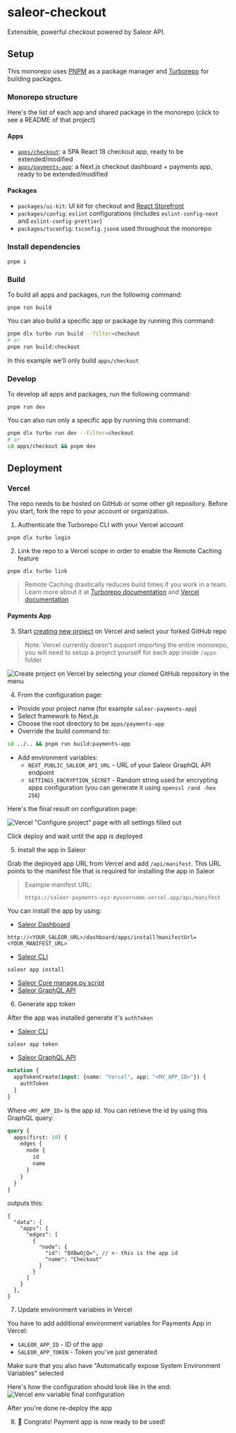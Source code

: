 # saleor-checkout

Extensible, powerful checkout powered by Saleor API.

## Setup

This monorepo uses [PNPM](https://pnpm.io/) as a package manager and [Turborepo](https://turborepo.org/) for building packages. 

### Monorepo structure

Here's the list of each app and shared package in the monorepo (click to see a README of that project)

#### Apps

- [`apps/checkout`](apps/checkout/README.md): a SPA React 18 checkout app, ready to be extended/modified
- [`apps/payments-app`](apps/payments-app/README.md): a Next.js checkout dashboard + payments app, ready to be extended/modified

#### Packages

- `packages/ui-kit`: UI kit for checkout and [React Storefront](https://github.com/saleor/react-storefront)
- `packages/config`: `eslint` configurations (includes `eslint-config-next` and `eslint-config-prettier`)
- `packages/tsconfig`: `tsconfig.json`s used throughout the monorepo

### Install dependencies
```
pnpm i
```

### Build

To build all apps and packages, run the following command:

```
pnpm run build
```

You can also build a specific app or package by running this command:

```bash
pnpm dlx turbo run build --filter=checkout
# or
pnpm run build:checkout
```

In this example we'll only build `apps/checkout`

### Develop

To develop all apps and packages, run the following command:

```
pnpm run dev
```

You can also run only a specific app by running this command:

```bash
pnpm dlx turbo run dev --filter=checkout
# or
cd apps/checkout && pnpm dev
```

## Deployment

### Vercel

The repo needs to be hosted on GitHub or some other git repository. Before you start, fork the repo to your account or organization.

1. Authenticate the Turborepo CLI with your Vercel account

```
pnpm dlx turbo login
```

2. Link the repo to a Vercel scope in order to enable the Remote Caching feature

```
pnpm dlx turbo link
```

> Remote Caching drastically reduces build times if you work in a team. Learn more about it at [Turborepo documentation](https://turborepo.org/docs/core-concepts/remote-caching) and [Vercel documentation](https://vercel.com/docs/concepts/monorepos/remote-caching)

#### Payments App

3. Start [creating new project](https://vercel.com/docs/concepts/projects/overview#creating-a-project) on Vercel and select your forked GitHub repo

> Note: Vercel currently doesn't support importing the entire monorepo, you will need to setup a project yourself for each app inside `/apps` folder

![Create project on Vercel by selecting your cloned GitHub repository in the menu](./docs/setup-vercel-1.png)

4. From the configuration page:
  - Provide your project name (for example `saleor-payments-app`)
  - Select framework to Next.js
  - Choose the root directory to be `apps/payments-app`
  - Override the build command to:

```bash
cd ../.. && pnpm run build:payments-app
```

  - Add environment variables:
    - `NEXT_PUBLIC_SALEOR_API_URL` - URL of your Saleor GraphQL API endpoint
    - `SETTINGS_ENCRYPTION_SECRET` - Random string used for encrypting apps configuration (you can generate it using `openssl rand -hex 256`)

Here's the final result on configuration page:

![Vercel "Configure project" page with all settings filled out](./docs/setup-vercel-2.png)

Click deploy and wait until the app is deployed

5. Install the app in Saleor

Grab the deployed app URL from Vercel and add `/api/manifest`. This URL points to the manifest file that is required for installing the app in Saleor

> Example manifest URL:
> ```
> https://saleor-payments-xyz-myusername.vercel.app/api/manifest
> ```

You can install the app by using:

- [Saleor Dashboard](https://github.com/saleor/saleor-dashboard)

```
http://<YOUR_SALEOR_URL>/dashboard/apps/install?manifestUrl=<YOUR_MANIFEST_URL>
```

- [Saleor CLI](https://github.com/saleor/saleor-cli)

```
saleor app install
```

- [Saleor Core manage.py script](https://docs.saleor.io/docs/3.x/developer/extending/apps/installing-apps#installing-third-party-apps)
- [Saleor GraphQL API](https://docs.saleor.io/docs/3.x/developer/extending/apps/installing-apps#installation-using-graphql-api)

6. Generate app token

After the app was installed generate it's `authToken`

- [Saleor CLI](https://github.com/saleor/saleor-cli)

```
saleor app token
```

- [Saleor GraphQL API](https://docs.saleor.io/docs/3.x/developer/api-reference/mutations/app-token-create)

```graphql
mutation {
  appTokenCreate(input: {name: "Vercel", app: "<MY_APP_ID>"}) {
    authToken
  }
}
```

Where `<MY_APP_ID>` is the app id. You can retrieve the id by using this GraphQL query:

```graphql
query {
  apps(first: 10) {
    edges {
      node {
        id
        name
      }
    }
  }
}
```

outputs this:
```jsonc
{
  "data": {
    "apps": {
      "edges": [
        {
          "node": {
            "id": "QXBwOjQ=", // <- this is the app id
            "name": "Checkout"
          }
        }
      ]
    }
  },
}
```

7. Update environment variables in Vercel

You have to add additional environment variables for Payments App in Vercel:
- `SALEOR_APP_ID` - ID of the app
- `SALEOR_APP_TOKEN` - Token you've just generated

Make sure that you also have "Automatically expose System Environment Variables" selected

Here's how the configuration should look like in the end:
![Vercel env variable final configuration](./docs/setup-vercel-3.png)

After you're done re-deploy the app

8. 🥳 Congrats! Payment app is now ready to be used!
